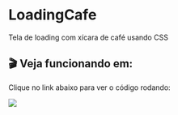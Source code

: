 # LoadingCafe
Tela de loading com xícara de café usando CSS

## 🎬 Veja funcionando em:
Clique no link abaixo para ver o código rodando:

<a href="https://www.instagram.com/p/Cg7gwbQAxh5/?utm_source=ig_web_copy_link" target="_blank"><img src="https://user-images.githubusercontent.com/112261177/187037806-1f6f9080-1151-4eb2-889f-f50e9d8013ae.png"></a>

